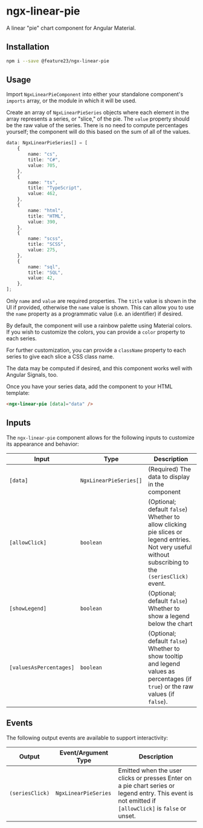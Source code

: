 # ngx-linear-pie

A linear "pie" chart component for Angular Material.

## Installation

```bash
npm i --save @feature23/ngx-linear-pie
```

## Usage

Import `NgxLinearPieComponent` into either your standalone component's `imports` array, or the module in which it will be used.

Create an array of `NgxLinearPieSeries` objects where each element in the array represents a series, or "slice," of the pie. The `value` property should be the raw value of the series. There is no need to compute percentages yourself; the component will do this based on the sum of all of the values.

```ts
data: NgxLinearPieSeries[] = [
    { 
        name: "cs", 
        title: "C#", 
        value: 705,
    },
    { 
        name: "ts", 
        title: "TypeScript", 
        value: 462,
    },
    { 
        name: "html", 
        title: "HTML",
        value: 390,
    },
    { 
        name: "scss", 
        title: "SCSS",
        value: 275,
    },
    { 
        name: "sql", 
        title: "SQL",
        value: 42, 
    },
];
```

Only `name` and `value` are required properties. The `title` value is shown in the UI if provided, otherwise the `name` value is shown. This can allow you to use the `name` property as a programmatic value (i.e. an identifier) if desired.

By default, the component will use a rainbow palette using Material colors. If you wish to customize the colors, you can provide a `color` property to each series.

For further customization, you can provide a `className` property to each series to give each slice a CSS class name.

The data may be computed if desired, and this component works well with Angular Signals, too.

Once you have your series data, add the component to your HTML template:

```html
<ngx-linear-pie [data]="data" />
```

## Inputs

The `ngx-linear-pie` component allows for the following inputs to customize its appearance and behavior:

| Input | Type | Description |
| --- | --- | --- |
| `[data]` | `NgxLinearPieSeries[]` | (Required) The data to display in the component |
 | `[allowClick]` | `boolean` | (Optional; default `false`) Whether to allow clicking pie slices or legend entries. Not very useful without subscribing to the `(seriesClick)` event. |
| `[showLegend]` | `boolean` | (Optional; default `false`) Whether to show a legend below the chart |
| `[valuesAsPercentages]` | `boolean` | (Optional; default `false`) Whether to show tooltip and legend values as percentages (if `true`) or the raw values (if `false`).

## Events

The following output events are available to support interactivity:

| Output | Event/Argument Type | Description |
| --- | --- | --- |
| `(seriesClick)` | `NgxLinearPieSeries` | Emitted when the user clicks or presses Enter on a pie chart series or legend entry. This event is not emitted if `[allowClick]` is `false` or unset. |
